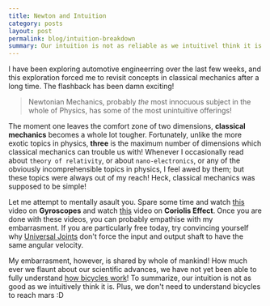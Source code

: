 ```yaml
---
title: Newton and Intuition
category: posts
layout: post
permalink: blog/intuition-breakdown
summary: Our intuition is not as reliable as we intuitivel think it is!
---
```


I have been exploring automotive engineerring over the last few weeks, and this exploration forced me to revisit concepts in classical mechanics after a long time. The flashback has been damn exciting!

> Newtonian Mechanics, probably *the* most innocuous subject in the whole of Physics, has some of the most unintuitive offerings!

The moment one leaves the comfort zone of two dimensions, **classical mechanics** becomes a whole lot tougher. Fortunately, unlike the more exotic topics in physics, **three** is the maximum number of dimensions which classical mechanics can trouble us with! Whenever I occasionally read about `theory of relativity`, or about `nano-electronics`, or any of the obviously incomprehensible topics in physics, I feel awed by them; but these topics were always out of my reach! Heck, classical mechanics was supposed to be simple!

Let me attempt to mentally asault you. Spare some time and watch [this](https://www.youtube.com/watch?v=ty9QSiVC2g0) video on **Gyroscopes** and watch [this](https://www.youtube.com/watch?v=i2mec3vgeaI) video on **Coriolis Effect**. Once you are done with these videos, you can probably empathise with my embarrasment. If you are particularly free today, try convincing yourself why [Universal Joints](http://en.wikipedia.org/wiki/Universal_joint) don't force the input and output shaft to have the same angular velocity.

My embarrasment, however, is shared by whole of mankind! How much ever we flaunt about our scientific advances, we have not yet been able to fully understand [how bicycles work](https://www.youtube.com/watch?v=2Y4mbT3ozcA)! To summarize, our intuition is not as good as we intuitively think it is. Plus, we don't need to understand bicycles to reach mars :D
